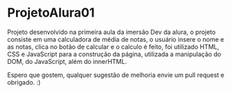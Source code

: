 # ProjetoAlura01

Projeto desenvolvido na primeira aula da imersão Dev da alura, o projeto consiste em uma calculadora de média de notas, o usuário insere o nome e as notas, clica no botão de calcular e o calculo é feito, foi utilizado HTML, CSS e JavaScript para a construção da página, utilizada a manipulação do DOM, do JavaScript, além do innerHTML.

Espero que gostem, qualquer sugestão de melhoria envie um pull request e obrigado. :)
